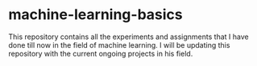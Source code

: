 # machine-learning-basics
This repository contains all the experiments and assignments that I have done till now in the field of machine learning. I will be updating this repository with the current ongoing projects in his field.
